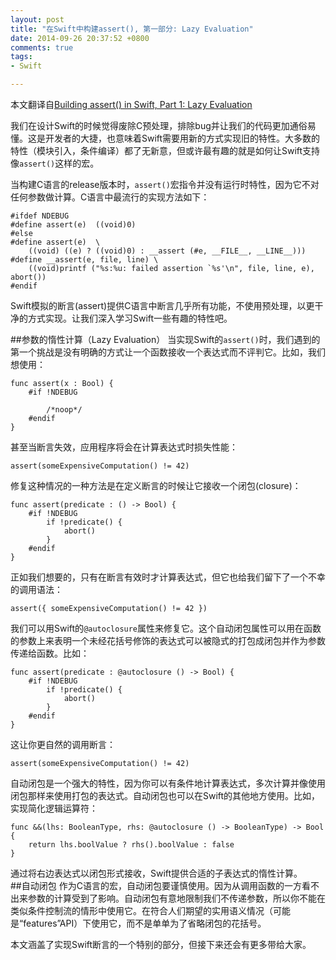 ```yaml
---
layout: post
title: "在Swift中构建assert(), 第一部分: Lazy Evaluation"
date: 2014-09-26 20:37:52 +0800
comments: true
tags: 
- Swift

---
```

本文翻译自[Building assert() in Swift, Part 1: Lazy Evaluation](https://developer.apple.com/swift/blog/?id=4)  
<!--more-->
我们在设计Swift的时候觉得废除C预处理，排除bug并让我们的代码更加通俗易懂。这是开发者的大捷，也意味着Swift需要用新的方式实现旧的特性。大多数的特性（模块引入，条件编译）都了无新意，但或许最有趣的就是如何让Swift支持像`assert()`这样的宏。  

当构建C语言的release版本时，`assert()`宏指令并没有运行时特性，因为它不对任何参数做计算。C语言中最流行的实现方法如下：  

```objc
#ifdef NDEBUG
#define assert(e)  ((void)0)
#else
#define assert(e)  \
	((void) ((e) ? ((void)0) : __assert (#e, __FILE__, __LINE__)))
#define __assert(e, file, line) \
	((void)printf ("%s:%u: failed assertion `%s'\n", file, line, e), abort())
#endif
```
Swift模拟的断言(assert)提供C语言中断言几乎所有功能，不使用预处理，以更干净的方式实现。让我们深入学习Swift一些有趣的特性吧。  

##参数的惰性计算（Lazy Evaluation）
当实现Swift的`assert()`时，我们遇到的第一个挑战是没有明确的方式让一个函数接收一个表达式而不评判它。比如，我们想使用：  

```
func assert(x : Bool) {
	#if !NDEBUG

		/*noop*/
	#endif
}
```
甚至当断言失效，应用程序将会在计算表达式时损失性能：  
```
assert(someExpensiveComputation() != 42)
```
修复这种情况的一种方法是在定义断言的时候让它接收一个闭包(closure)：  
```
func assert(predicate : () -> Bool) {
	#if !NDEBUG
		if !predicate() {
			abort()
		}
	#endif
}
```
正如我们想要的，只有在断言有效时才计算表达式，但它也给我们留下了一个不幸的调用语法：  
```
assert({ someExpensiveComputation() != 42 })
```
我们可以用Swift的`@autoclosure`属性来修复它。这个自动闭包属性可以用在函数的参数上来表明一个未经花括号修饰的表达式可以被隐式的打包成闭包并作为参数传递给函数。比如：  
```
func assert(predicate : @autoclosure () -> Bool) {
	#if !NDEBUG
		if !predicate() {
			abort()
		}
	#endif
}
```
这让你更自然的调用断言：  
```
assert(someExpensiveComputation() != 42)
```
自动闭包是一个强大的特性，因为你可以有条件地计算表达式，多次计算并像使用闭包那样来使用打包的表达式。自动闭包也可以在Swift的其他地方使用。比如，实现简化逻辑运算符：  
```
func &&(lhs: BooleanType, rhs: @autoclosure () -> BooleanType) -> Bool {
	return lhs.boolValue ? rhs().boolValue : false
}
```
通过将右边表达式以闭包形式接收，Swift提供合适的子表达式的惰性计算。  
##自动闭包
作为C语言的宏，自动闭包要谨慎使用。因为从调用函数的一方看不出来参数的计算受到了影响。自动闭包有意地限制我们不传递参数，所以你不能在类似条件控制流的情形中使用它。在符合人们期望的实用语义情况（可能是“features”API）下使用它，而不是单单为了省略闭包的花括号。  

本文涵盖了实现Swift断言的一个特别的部分，但接下来还会有更多带给大家。